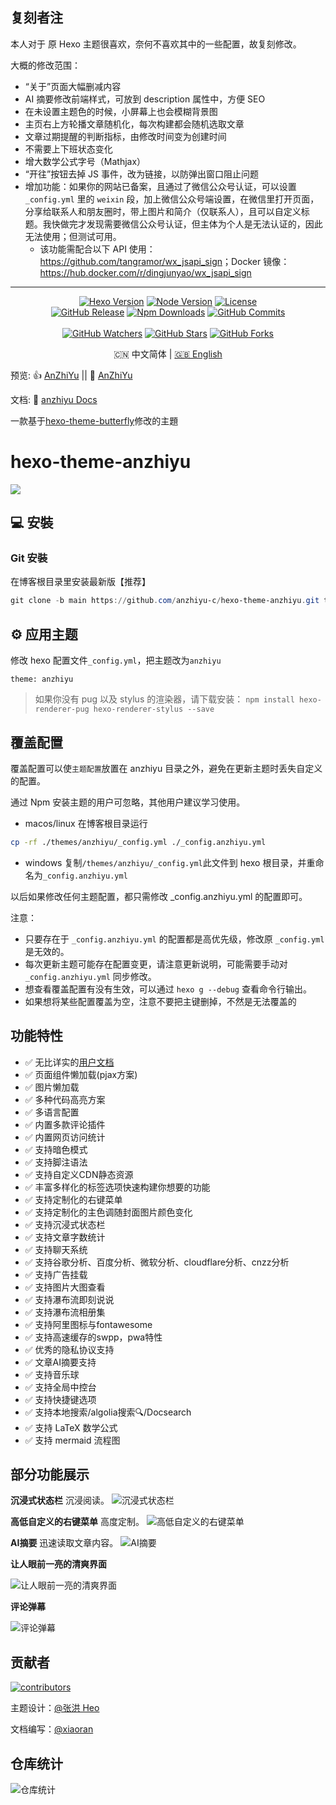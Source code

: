## 复刻者注

本人对于 原 Hexo 主题很喜欢，奈何不喜欢其中的一些配置，故复刻修改。

大概的修改范围：

- “关于”页面大幅删减内容
- AI 摘要修改前端样式，可放到 description 属性中，方便 SEO
- 在未设置主题色的时候，小屏幕上也会模糊背景图
- 主页右上方轮播文章随机化，每次构建都会随机选取文章
- 文章过期提醒的判断指标，由修改时间变为创建时间
- 不需要上下班状态变化
- 增大数学公式字号（Mathjax）
- “开往”按钮去掉 JS 事件，改为链接，以防弹出窗口阻止问题
- 增加功能：如果你的网站已备案，且通过了微信公众号认证，可以设置 `_config.yml` 里的 `weixin` 段，加上微信公众号端设置，在微信里打开页面，分享给联系人和朋友圈时，带上图片和简介（仅联系人），且可以自定义标题。我快做完才发现需要微信公众号认证，但主体为个人是无法认证的，因此无法使用；但测试可用。
  - 该功能需配合以下 API 使用：<https://github.com/tangramor/wx_jsapi_sign>；Docker 镜像：<https://hub.docker.com/r/dingjunyao/wx_jsapi_sign>

---

<p align="center">
  <a title="Hexo Version" target="_blank" href="https://hexo.io/zh-cn/"><img alt="Hexo Version" src="https://img.shields.io/badge/Hexo-%3E%3D%205.3.0-orange?style=flat"></a>
  <a title="Node Version" target="_blank" href="https://nodejs.org/zh-cn/"><img alt="Node Version" src="https://img.shields.io/badge/Node-%3E%3D%2010.13.0-yellowgreen?style=flat"></a>
  <a title="License" target="_blank" href="https://github.com/anzhiyu-c/hexo-theme-anzhiyu/blob/master/LICENSE"><img alt="License" src="https://img.shields.io/github/license/anzhiyu-c/hexo-theme-anzhiyu.svg?style=flat"></a>
  <br>
  <a title="GitHub Release" target="_blank" href="https://github.com/anzhiyu-c/hexo-theme-anzhiyu/releases"><img alt="GitHub Release" src="https://img.shields.io/github/v/release/anzhiyu-c/hexo-theme-anzhiyu?style=flat"></a>
  <a title="Npm Downloads" target="_blank" href="https://www.npmjs.com/package/hexo-theme-anzhiyu"><img alt="Npm Downloads" src="https://img.shields.io/npm/dt/hexo-theme-anzhiyu?color=red&label=npm"></a>
  <a title="GitHub Commits" target="_blank" href="https://github.com/anzhiyu-c/hexo-theme-anzhiyu/commits/master"><img alt="GitHub Commits" src="https://img.shields.io/github/commit-activity/m/anzhiyu-c/hexo-theme-anzhiyu.svg?style=flat&color=brightgreen&label=commits"></a>
  <br><br>
  <a title="GitHub Watchers" target="_blank" href="https://github.com/anzhiyu-c/hexo-theme-anzhiyu/watchers"><img alt="GitHub Watchers" src="https://img.shields.io/github/watchers/anzhiyu-c/hexo-theme-anzhiyu.svg?label=Watchers&style=social"></a>  
  <a title="GitHub Stars" target="_blank" href="https://github.com/anzhiyu-c/hexo-theme-anzhiyu/stargazers"><img alt="GitHub Stars" src="https://img.shields.io/github/stars/anzhiyu-c/hexo-theme-anzhiyu.svg?label=Stars&style=social"></a>  
  <a title="GitHub Forks" target="_blank" href="https://github.com/anzhiyu-c/hexo-theme-anzhiyu/network/members"><img alt="GitHub Forks" src="https://img.shields.io/github/forks/anzhiyu-c/hexo-theme-anzhiyu.svg?label=Forks&style=social"></a>  
</p>

<p align="center">🇨🇳 中文简体  |  <a title="English" href="README_EN.md">🇬🇧 English</a></p>

预览: 👍 [AnZhiYu](https://blog.anheyu.com/) || 🤞 [AnZhiYu](https://index.anheyu.com/)

文档: 📖 [anzhiyu Docs](https://docs.anheyu.com/)

一款基于[hexo-theme-butterfly](https://github.com/jerryc127/hexo-theme-butterfly)修改的主題

# hexo-theme-anzhiyu

![](https://bu.dusays.com/2023/07/24/64bdcbfe96762.webp)

## 💻 安裝

### Git 安裝

在博客根目录里安装最新版【推荐】

```powershell
git clone -b main https://github.com/anzhiyu-c/hexo-theme-anzhiyu.git themes/anzhiyu
```

## ⚙ 应用主题

修改 hexo 配置文件`_config.yml`，把主题改为`anzhiyu`

```
theme: anzhiyu
```

> 如果你没有 pug 以及 stylus 的渲染器，请下载安装： `npm install hexo-renderer-pug hexo-renderer-stylus --save`

## 覆盖配置

覆盖配置可以使`主题配置`放置在 anzhiyu 目录之外，避免在更新主题时丢失自定义的配置。

通过 Npm 安装主题的用户可忽略，其他用户建议学习使用。

- macos/linux
  在博客根目录运行

```bash
cp -rf ./themes/anzhiyu/_config.yml ./_config.anzhiyu.yml
```

- windows
  复制`/themes/anzhiyu/_config.yml`此文件到 hexo 根目录，并重命名为`_config.anzhiyu.yml`

以后如果修改任何主题配置，都只需修改 _config.anzhiyu.yml 的配置即可。

注意：
 - 只要存在于 `_config.anzhiyu.yml` 的配置都是高优先级，修改原 `_config.yml` 是无效的。
 - 每次更新主题可能存在配置变更，请注意更新说明，可能需要手动对 `_config.anzhiyu.yml` 同步修改。
 - 想查看覆盖配置有没有生效，可以通过 `hexo g --debug` 查看命令行输出。
 - 如果想将某些配置覆盖为空，注意不要把主键删掉，不然是无法覆盖的

## 功能特性

- ✅ 无比详实的[用户文档](https://docs.anheyu.com/)
- ✅ 页面组件懒加载(pjax方案)
- ✅ 图片懒加载
- ✅ 多种代码高亮方案
- ✅ 多语言配置
- ✅ 内置多款评论插件
- ✅ 内置网页访问统计
- ✅ 支持暗色模式
- ✅ 支持脚注语法
- ✅ 支持自定义CDN静态资源
- ✅ 丰富多样化的标签选项快速构建你想要的功能
- ✅ 支持定制化的右键菜单
- ✅ 支持定制化的主色调随封面图片颜色变化
- ✅ 支持沉浸式状态栏
- ✅ 支持文章字数统计
- ✅ 支持聊天系统
- ✅ 支持谷歌分析、百度分析、微软分析、cloudflare分析、cnzz分析
- ✅ 支持广告挂载
- ✅ 支持图片大图查看
- ✅ 支持瀑布流即刻说说
- ✅ 支持瀑布流相册集
- ✅ 支持阿里图标与fontawesome
- ✅ 支持高速缓存的swpp，pwa特性
- ✅ 优秀的隐私协议支持
- ✅ 文章AI摘要支持
- ✅ 支持音乐球
- ✅ 支持全局中控台
- ✅ 支持快捷键选项
- ✅ 支持本地搜索/algolia搜索🔍/Docsearch
- ✅ 支持 LaTeX 数学公式
- ✅ 支持 mermaid 流程图

## 部分功能展示

**沉浸式状态栏**
沉浸阅读。
![沉浸式状态栏](https://upload-bbs.miyoushe.com/upload/2023/09/04/125766904/3bc088e73d07b4dc25fc62fa4cf63261_4205905123525229755.png)

**高低自定义的右键菜单**
高度定制。
![高低自定义的右键菜单](https://upload-bbs.miyoushe.com/upload/2023/09/04/125766904/3f66e33b24a758d53717f6c2c44e50af_1884994888952376370.png)

**AI摘要**
迅速读取文章内容。
![AI摘要](https://upload-bbs.miyoushe.com/upload/2023/09/04/125766904/184e089d64660f5f72390f547c864633_3266246986824356702.png)

**让人眼前一亮的清爽界面**

![让人眼前一亮的清爽界面](https://upload-bbs.miyoushe.com/upload/2023/09/04/125766904/8a16284fd36a9e986d5dbda772f697d0_1356079755877317976.png)

**评论弹幕**

![评论弹幕](https://upload-bbs.miyoushe.com/upload/2023/09/04/125766904/628aef1dbf52b61c0333682e8ee9954e_6905019516821534667.png)

## 贡献者

[![contributors](https://opencollective.com/hexo-theme-anzhiyu/contributors.svg?width=890&button=false)](https://github.com/anzhiyu-c/hexo-theme-anzhiyu/)

主题设计：[@张洪 Heo](https://github.com/zhheo)

文档编写：[@xiaoran](https://github.com/xiaoran)

## 仓库统计

![仓库统计](https://repobeats.axiom.co/api/embed/60fcf455cd02123aebe6249deabf8d48e3debcae.svg "Repobeats analytics image")

